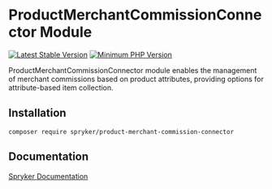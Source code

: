 # ProductMerchantCommissionConnector Module
[![Latest Stable Version](https://poser.pugx.org/spryker/product-merchant-commission-connector/v/stable.svg)](https://packagist.org/packages/spryker/product-merchant-commission-connector)
[![Minimum PHP Version](https://img.shields.io/badge/php-%3E%3D%208.1-8892BF.svg)](https://php.net/)

ProductMerchantCommissionConnector module enables the management of merchant commissions based on product attributes, providing options for attribute-based item collection.

## Installation

```
composer require spryker/product-merchant-commission-connector
```

## Documentation

[Spryker Documentation](https://docs.spryker.com)
